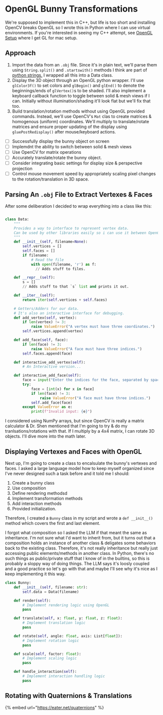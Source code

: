 # OpenGL Bunny Transformations

We're supposed to implement this in C++, but life is too short and installing OpenCV breaks OpenGL so I wrote this in Python where I can use virtual environments.  If you're interested in seeing my C++ attempt, see [OpenGL Setup](opengl-setup.md) where I get GL for mac setup.

## Approach

1. Import the data from an `.obj` file. Since it's in plain text, we'll parse them using `String.split()` and `.startswith()` methods I think are part of [python strings.](../git/languages-and-architectures/python/corepython/strings/) I wrapped all this into a Data class.
2. Display the 3D object through an OpenGL python wrapper. I'll use `glColor3f()` to set colors and `glBegin()` and `glEnd()` to denote the beginnings/ends of `glVertex()`s to be shaded. I'll also implement a keyboard callback function to toggle between solid & mesh views if I can. Initially without illumination/shading it'll look flat but we'll fix that too.
3. Build translation/rotation methods without using OpenGL provided commands. Instead, we'll use OpenCV's `Mat` clas to create matrices & homogenous (uniform) coordinates. We'll multiply to translate/rotate matrices and ensure proper updating of the display using `gluePostRedisplay()` after mouse/keyboard actions.&#x20;

* [ ] Successfully display the bunny object on screen
* [ ] Implemdnt the ability to switch between solid & mesh views
* [ ] Use OpenCV for matrix operations
* [ ] Accurately translate/rotate the bunny object.
* [ ] Consider integrating basic settings for display size & perspective projection
* [ ] Control mouse movement speed by appropriately scaling pixel changes to the rotation/translation in 3D space.

## Parsing An `.obj` File to Extract Vertexes & Faces

After some deliberation I decided to wrap everything into a class like this:

```python

class Data:
    """
    Provides a way to interface to represent vertex data.
    Can be used by other libraries easily so i can use it between OpenCV/GL/NumPy if necessary.
    """
    def __init__(self, filename=None):
        self.vertices = []
        self.faces = []
        if filename:
            # Read the file
            with open(filename, 'r') as f:
              // Adds stuff to files.

    def __repr__(self):
        s = []
        // Adds stuff to that `s` list and prints it out.

    def __iter__(self):
        return iter(self.vertices + self.faces)

    # Getters/Adders for our data.
    # It's also an interactive interface for debugging.
    def add_vertex(self, vertex):
        if len(vertex) != 3:
            raise ValueError("A vertex must have three coordinates.")
        self.vertices.append(vertex)

    def add_face(self, face):
        if len(face) != 3:
            raise ValueError("A face must have three indices.")
        self.faces.append(face)

    def interactive_add_vertex(self):
        # An Interactive version...

    def interactive_add_face(self):
        face = input("Enter the indices for the face, separated by spaces: ").split()
        try:
            face = [int(x) for x in face]
            if len(face) != 3:
                raise ValueError("A face must have three indices.")
            self.add_face(face)
        except ValueError as e:
            print(f"Invalid input: {e}")
```

I considered using NumPy arrays, but since OpenCV is really a matrix calculator & Dr. Shen mentioned that I'm going to try & do my tranlsations/rotations with that. If I multiply by a 4x4 matrix, I can rotate 3D objects. I'll dive more into the math later.

## Displaying Vertexes and Faces with OpenGL

Next up, I'm going to create a class to encalsulate the bunny's vertexes and faces. I asked a large language model how to keep myself organized since I've never designed such a task before and it told me I should:

1. Create a bunny class
2. Use composition
3. Define rendering methodsd
4. Implement transformation methods
5. Add interaction methods
6. Provided initialization.&#x20;

Therefore, I created a `Bunny` class in my script and wrote a `def __init__()` method which covers the first and last element.

I forgot what composition so I asked the LLM if that meant the same as inheritance. I'm not sure what I'd want to inherit from, but it turns out that a composition holds an instance of another class & deligates some behaviors back to the existing class. Therefore, it's not really inheritance but really just accessing public elements/methods in another class. In Python, there's no such things as public/private stuff that I know of in the builtins, so this is probably a sloppy way of doing things. The LLM says it's loosly coupled and a good practice so let's go with that and maybe I'll see why it's nice as I keep implementing it this way.

```python
class Bunny:
    def __init__(self, filename: str):
        self.data = Data(filename)

    def render(self):
        # Implement rendering logic using OpenGL
        pass

    def translate(self, x: float, y: float, z: float):
        # Implement translation logic
        pass

    def rotate(self, angle: float, axis: List[float]):
        # Implement rotation logic
        pass

    def scale(self, factor: float):
        # Implement scaling logic
        pass

    def handle_interaction(self):
        # Implement interaction handling logic
        pass
```



## Rotating with Quaternions & Translations

{% embed url="https://eater.net/quaternions" %}

